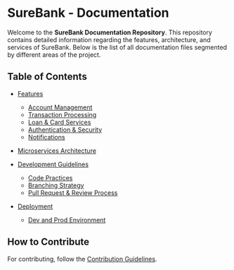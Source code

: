 # SureBank - Documentation

Welcome to the **SureBank Documentation Repository**. This repository contains detailed information regarding the features, architecture, and services of SureBank. Below is the list of all documentation files segmented by different areas of the project.

## Table of Contents

- [Features](#features)
  - [Account Management](docs/account_management.md)
  - [Transaction Processing](docs/transaction_processing.md)
  - [Loan & Card Services](docs/loan_and_card_services.md)
  - [Authentication & Security](docs/authentication_security.md)
  - [Notifications](docs/notifications.md)
  
- [Microservices Architecture](docs/microservices_architecture.md)
- [Development Guidelines](docs/development_guidelines.md)
  - [Code Practices](docs/code_practices.md)
  - [Branching Strategy](docs/branching_strategy.md)
  - [Pull Request & Review Process](docs/pr_review_process.md)
  
- [Deployment](docs/deployment.md)
  - [Dev and Prod Environment](docs/env_setup.md)
  
## How to Contribute
For contributing, follow the [Contribution Guidelines](docs/contribution_guidelines.md).
